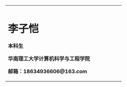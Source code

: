 <table border="0">
  <tr>
    <td width="75%">
      <h1>李子恺</h1>
      <p><b>本科生</b></p>
      <p><b>华南理工大学计算机科学与工程学院</b></p>
      <p><b>邮箱：18634936606@163.com</b></p>
    </td>
  </tr>
</table>
